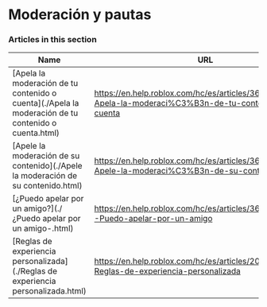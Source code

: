 # Moderación y pautas  
### Articles in this section
Name|URL
-|-
[Apela la moderación de tu contenido o cuenta](./Apela la moderación de tu contenido o cuenta.html) |https://en.help.roblox.com/hc/es/articles/360000245263-Apela-la-moderaci%C3%B3n-de-tu-contenido-o-cuenta
[Apele la moderación de su contenido](./Apele la moderación de su contenido.html) |https://en.help.roblox.com/hc/es/articles/360000272703-Apele-la-moderaci%C3%B3n-de-su-contenido
[¿Puedo apelar por un amigo?](./¿Puedo apelar por un amigo-.html) |https://en.help.roblox.com/hc/es/articles/360000240183--Puedo-apelar-por-un-amigo
[Reglas de experiencia personalizada](./Reglas de experiencia personalizada.html) |https://en.help.roblox.com/hc/es/articles/203312500-Reglas-de-experiencia-personalizada